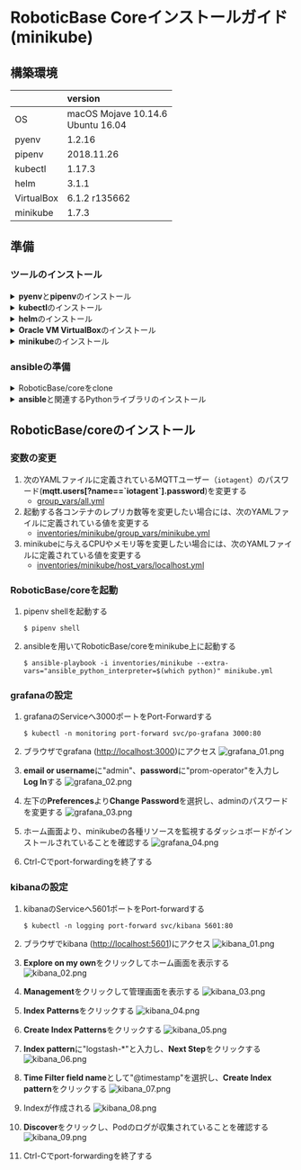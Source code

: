 # RoboticBase Coreインストールガイド(minikube)

## 構築環境

||version|
|:--|:--|
|OS|macOS Mojave 10.14.6<br/>Ubuntu 16.04|
|pyenv|1.2.16|
|pipenv|2018.11.26|
|kubectl|1.17.3|
|helm|3.1.1|
|VirtualBox|6.1.2 r135662|
|minikube|1.7.3|

## 準備
### ツールのインストール
<details><summary><b>pyenv</b>と<b>pipenv</b>のインストール</summary>
<p>

#### macOS

```
$ brew install pyenv
$ echo 'export PYENV_ROOT="$HOME/.pyenv"' >> ~/.bashrc
$ echo 'export PATH="$PYENV_ROOT/bin:$PATH"' >> ~/.bashrc
$ echo 'eval "$(pyenv init -)"' >> ~/.bashrc
$ source ~/.bashrc
$ brew install pipenv
```

#### ubuntu

```
$ sudo apt install -y build-essential libffi-dev libssl-dev zlib1g-dev libbz2-dev libreadline-dev libsqlite3-dev git python3-pip
$ git clone https://github.com/pyenv/pyenv.git ~/.pyenv
$ echo 'export PYENV_ROOT="$HOME/.pyenv"' >> ~/.bashrc
$ echo 'export PATH="$PYENV_ROOT/bin:$PATH"' >> ~/.bashrc
$ echo 'eval "$(pyenv init -)"' >> ~/.bashrc
$ source ~/.bashrc
$ pip3 install pipenv
```

</p>
</details>

<details><summary><b>kubectl</b>のインストール</summary>
<p>

#### macOS

```
$ curl -LO "https://storage.googleapis.com/kubernetes-release/release/v1.17.3/bin/darwin/amd64/kubectl"
$ chmod +x ./kubectl
$ sudo mv ./kubectl /usr/local/bin/kubectl
```

#### ubuntu

```
$ curl -LO "https://storage.googleapis.com/kubernetes-release/release/v1.17.3/bin/linux/amd64/kubectl"
$ chmod +x ./kubectl
$ sudo mv ./kubectl /usr/local/bin/kubectl
```

</p>
</details>

<details><summary><b>helm</b>のインストール</summary>
<p>

#### macOS

```
$ curl -LO "https://get.helm.sh/helm-v3.1.1-darwin-amd64.tar.gz"
$ tar xvfz helm-v3.1.1-darwin-amd64.tar.gz
$ sudo mv darwin-amd64/helm /usr/local/bin/helm
```

#### ubuntu

```
$ curl -LO "https://get.helm.sh/helm-v3.1.1-linux-amd64.tar.gz"
$ tar xvfz helm-v3.1.1-linux-amd64.tar.gz
$ sudo mv linux-amd64/helm /usr/local/bin/helm
```

</p>
</details>

<details><summary><b>Oracle VM VirtualBox</b>のインストール</summary>
<p>

#### macOS

```
$ curl -Lo ~/Downloads/VirtualBox-6.1.2-135662-OSX.dmg https://download.virtualbox.org/virtualbox/6.1.2/VirtualBox-6.1.2-135662-OSX.dmg
$ open ~/Downloads/VirtualBox-6.1.2-135662-OSX.dmg
$ open /Applications/VirtualBox.app
```

#### Ubuntu

```
$ wget -q https://www.virtualbox.org/download/oracle_vbox_2016.asc -O- | sudo apt-key add -
$ wget -q https://www.virtualbox.org/download/oracle_vbox.asc -O- | sudo apt-key add -
$ sudo add-apt-repository "deb http://download.virtualbox.org/virtualbox/debian xenial contrib"
$ sudo apt-get update
$ sudo apt-get install -y virtualbox-6.1
```

</p>
</details>

<details><summary><b>minikube</b>のインストール</summary>
<p>

#### macOS

```
$ curl -Lo minikube https://storage.googleapis.com/minikube/releases/v1.7.3/minikube-darwin-amd64
$ chmod +x ./minikube
$ sudo mv ./minikube /usr/local/bin/minikube
```

#### Ubuntu

```
$ curl -Lo minikube https://storage.googleapis.com/minikube/releases/v1.7.3/minikube-linux-amd64
$ chmod +x ./minikube
$ sudo mv ./minikube /usr/local/bin/minikube
```

</p>
</details>

### ansibleの準備
<details><summary>RoboticBase/coreをclone</summary>
<p>

```
$ git clone https://github.com/RoboticBase/core.git
$ cd core
```

</p>
</details>

<details><summary><b>ansible</b>と関連するPythonライブラリのインストール</summary>
<p>

```
$ cd ansible
$ pipenv install
```

</p>
</details>

## RoboticBase/coreのインストール
### 変数の変更
1. 次のYAMLファイルに定義されているMQTTユーザー（`iotagent`）のパスワード(**mqtt.users[?name==\`iotagent\`].password**)を変更する
    * [group\_vars/all.yml](../../ansible/group_vars/all.yml)
1. 起動する各コンテナのレプリカ数等を変更したい場合には、次のYAMLファイルに定義されている値を変更する
    * [inventories/minikube/group\_vars/minikube.yml](../../ansible/inventories/minikube/group_vars/minikube.yml)
1. minikubeに与えるCPUやメモリ等を変更したい場合には、次のYAMLファイルに定義されている値を変更する
    * [inventories/minikube/host\_vars/localhost.yml](../../ansible/inventories/minikube/host_vars/localhost.yml)

### RoboticBase/coreを起動
1. pipenv shellを起動する

    ```
    $ pipenv shell
    ```
1. ansibleを用いてRoboticBase/coreをminikube上に起動する

    ```
    $ ansible-playbook -i inventories/minikube --extra-vars="ansible_python_interpreter=$(which python)" minikube.yml
    ```

### grafanaの設定
1. grafanaのServiceへ3000ポートをPort-Forwardする

    ```
    $ kubectl -n monitoring port-forward svc/po-grafana 3000:80
    ```
1. ブラウザでgrafana ([http://localhost:3000](http://localhost:3000))にアクセス
    ![grafana\_01.png](../images/minikube/grafana_01.png)
1. **email or username**に"admin"、**password**に"prom-operator"を入力し**Log In**する
    ![grafana\_02.png](../images/minikube/grafana_02.png)
1. 左下の**Preferences**より**Change Password**を選択し、adminのパスワードを変更する
    ![grafana\_03.png](../images/minikube/grafana_03.png)
1. ホーム画面より、minikubeの各種リソースを監視するダッシュボードがインストールされていることを確認する
    ![grafana\_04.png](../images/minikube/grafana_04.png)
1. Ctrl-Cでport-forwardingを終了する

### kibanaの設定
1. kibanaのServiceへ5601ポートをPort-forwardする

    ```
    $ kubectl -n logging port-forward svc/kibana 5601:80
    ```
1. ブラウザでkibana ([http://localhost:5601](http://localhost:5601))にアクセス
    ![kibana\_01.png](../images/minikube/kibana_01.png)
1. **Explore on my own**をクリックしてホーム画面を表示する
    ![kibana\_02.png](../images/minikube/kibana_02.png)
1. **Management**をクリックして管理画面を表示する
    ![kibana\_03.png](../images/minikube/kibana_03.png)
1. **Index Patterns**をクリックする
    ![kibana\_04.png](../images/minikube/kibana_04.png)
1. **Create Index Patterns**をクリックする
    ![kibana\_05.png](../images/minikube/kibana_05.png)
1. **Index pattern**に"logstash-\*"と入力し、**Next Step**をクリックする
    ![kibana\_06.png](../images/minikube/kibana_06.png)
1. **Time Filter field name**として"@timestamp"を選択し、**Create Index pattern**をクリックする
    ![kibana\_07.png](../images/minikube/kibana_07.png)
1. Indexが作成される
    ![kibana\_08.png](../images/minikube/kibana_08.png)
1. **Discover**をクリックし、Podのログが収集されていることを確認する
    ![kibana\_09.png](../images/minikube/kibana_09.png)
1. Ctrl-Cでport-forwardingを終了する
